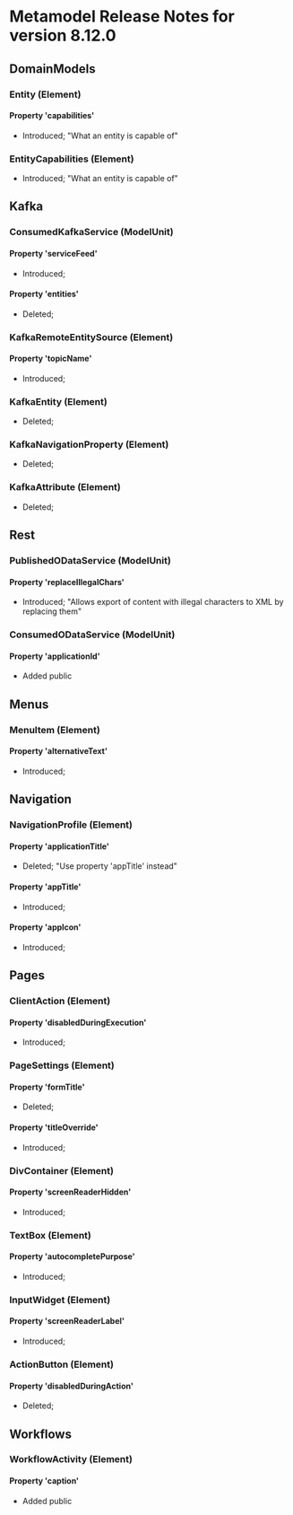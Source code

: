 # Metamodel Release Notes for version 8.12.0

## DomainModels

### Entity (Element)


#### Property 'capabilities'
* Introduced; "What an entity is capable of"

### EntityCapabilities (Element)
* Introduced; "What an entity is capable of"


## Kafka

### ConsumedKafkaService (ModelUnit)


#### Property 'serviceFeed'
* Introduced; 

#### Property 'entities'
* Deleted; 

### KafkaRemoteEntitySource (Element)


#### Property 'topicName'
* Introduced; 

### KafkaEntity (Element)
* Deleted; 


### KafkaNavigationProperty (Element)
* Deleted; 


### KafkaAttribute (Element)
* Deleted; 


## Rest

### PublishedODataService (ModelUnit)


#### Property 'replaceIllegalChars'
* Introduced; "Allows export of content with illegal characters to XML by replacing them"

### ConsumedODataService (ModelUnit)


#### Property 'applicationId'
* Added public

## Menus

### MenuItem (Element)


#### Property 'alternativeText'
* Introduced; 

## Navigation

### NavigationProfile (Element)


#### Property 'applicationTitle'
* Deleted; "Use property 'appTitle' instead"

#### Property 'appTitle'
* Introduced; 

#### Property 'appIcon'
* Introduced; 

## Pages

### ClientAction (Element)


#### Property 'disabledDuringExecution'
* Introduced; 

### PageSettings (Element)


#### Property 'formTitle'
* Deleted; 

#### Property 'titleOverride'
* Introduced; 

### DivContainer (Element)


#### Property 'screenReaderHidden'
* Introduced; 

### TextBox (Element)


#### Property 'autocompletePurpose'
* Introduced; 

### InputWidget (Element)


#### Property 'screenReaderLabel'
* Introduced; 

### ActionButton (Element)


#### Property 'disabledDuringAction'
* Deleted; 

## Workflows

### WorkflowActivity (Element)


#### Property 'caption'
* Added public
